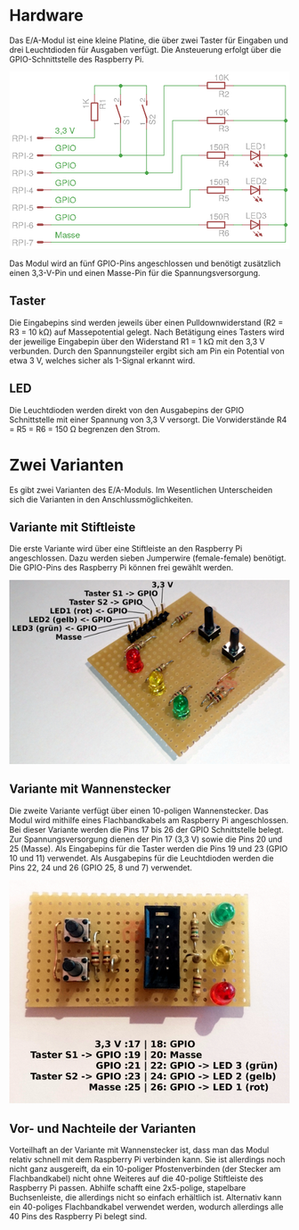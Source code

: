 Hardware
========

Das E/A-Modul ist eine kleine Platine, die über zwei Taster für Eingaben und drei Leuchtdioden für Ausgaben verfügt. Die Ansteuerung erfolgt über die GPIO-Schnittstelle des Raspberry Pi.

![Stromlaufplan](./ea_rpi_modul.png)

Das Modul wird an fünf GPIO-Pins angeschlossen und benötigt zusätzlich einen 3,3-V-Pin und einen Masse-Pin für die Spannungsversorgung.

Taster
------
Die Eingabepins sind werden jeweils über einen Pulldownwiderstand (R2 = R3 = 10 kΩ) auf Massepotential gelegt. Nach Betätigung eines Tasters wird der jeweilige Eingabepin über den Widerstand R1 = 1 kΩ mit den 3,3 V verbunden. Durch den Spannungsteiler ergibt sich am Pin ein Potential von etwa 3 V, welches sicher als 1-Signal erkannt wird.

LED
---
Die Leuchtdioden werden direkt von den Ausgabepins der GPIO Schnittstelle mit einer Spannung von 3,3 V versorgt. Die Vorwiderstände R4 = R5 = R6 = 150 Ω begrenzen den Strom.


Zwei Varianten
==============

Es gibt zwei Varianten des E/A-Moduls. Im Wesentlichen Unterscheiden sich die Varianten in den Anschlussmöglichkeiten.

Variante mit Stiftleiste
------------------------

Die erste Variante wird über eine Stiftleiste an den Raspberry Pi angeschlossen. Dazu werden sieben Jumperwire (female-female) benötigt. Die GPIO-Pins des Raspberry Pi können frei gewählt werden.

![E/A-Modul mit Stiftleiste](./ea_rpi_modul_jw_600.jpg)

Variante mit Wannenstecker
--------------------------

Die zweite Variante verfügt über einen 10-poligen Wannenstecker. Das Modul wird mithilfe eines Flachbandkabels am Raspberry Pi angeschlossen. Bei dieser Variante werden die Pins 17 bis 26 der GPIO Schnittstelle belegt. Zur Spannungsversorgung dienen der Pin 17 (3,3 V) sowie die Pins 20 und 25 (Masse). Als Eingabepins für die Taster werden die Pins 19 und 23 (GPIO 10 und 11) verwendet. Als Ausgabepins für die Leuchtdioden werden die Pins 22, 24 und 26 (GPIO 25, 8 und 7) verwendet.

![E/A-Modul mit Wannenstecker](./ea_rpi_modul_fbk_600.jpg)

Vor- und Nachteile der Varianten
--------------------------------

Vorteilhaft an der Variante mit Wannenstecker ist, dass man das Modul relativ schnell mit dem Raspberry Pi verbinden kann. Sie ist allerdings noch nicht ganz ausgereift, da ein 10-poliger Pfostenverbinden (der Stecker am Flachbandkabel) nicht ohne Weiteres auf die 40-polige Stiftleiste des Raspberry Pi passen. Abhilfe schafft eine 2x5-polige, stapelbare Buchsenleiste, die allerdings nicht so einfach erhältlich ist. Alternativ kann ein 40-poliges Flachbandkabel verwendet werden, wodurch allerdings alle 40 Pins des Raspberry Pi belegt sind.
